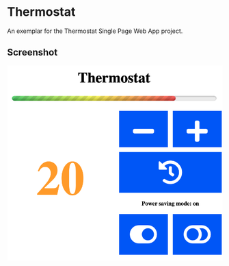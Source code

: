 # Thermostat

An exemplar for the Thermostat Single Page Web App project.

## Screenshot

<img src="jasmine/public/img/screenshot.png" alt="Screenshot" />